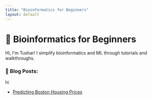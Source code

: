 ```yaml
---
title: "Bioinformatics for Beginners"
layout: default
---
```


# 🧬 Bioinformatics for Beginners

Hi, I'm Tushar! I simplify bioinformatics and ML through tutorials and walkthroughs.

### 📘 Blog Posts:
hi
- [Predicting Boston Housing Prices](/2024/07/01/boston-house-regression_preprocessing.html)



